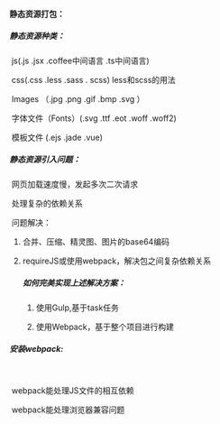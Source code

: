 #### 静态资源打包：

##### 	静态资源种类：

​	js(.js  .jsx  .coffee中间语言  .ts中间语言)

​	css(.css .less .sass . scss) less和scss的用法

​	Images （.jpg .png .gif .bmp .svg ）

​	字体文件（Fonts）(.svg .ttf .eot .woff .woff2)

​	模板文件 (.ejs .jade .vue)



##### 	静态资源引入问题：

​	网页加载速度慢，发起多次二次请求

​	处理复杂的依赖关系

​	问题解决：

1. 合并、压缩、精灵图、图片的base64编码

2. requireJS或使用webpack，解决包之间复杂依赖关系

   ##### 如何完美实现上述解决方案：

   1. 使用Gulp,基于task任务

   2. 使用Webpack，基于整个项目进行构建

      

##### 	安装webpack:

​	

​	webpack能处理JS文件的相互依赖

​	webpack能处理浏览器兼容问题
